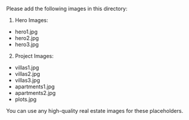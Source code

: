 Please add the following images in this directory:

1. Hero Images:
- hero1.jpg
- hero2.jpg
- hero3.jpg

2. Project Images:
- villas1.jpg
- villas2.jpg
- villas3.jpg
- apartments1.jpg
- apartments2.jpg
- plots.jpg

You can use any high-quality real estate images for these placeholders.
